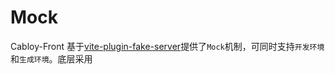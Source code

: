 # Mock

Cabloy-Front 基于[vite-plugin-fake-server](https://github.com/condorheroblog/vite-plugin-fake-server/)提供了`Mock`机制，可同时支持`开发环境`和`生成环境`。底层采用
